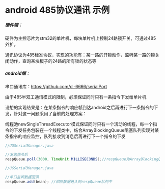 # android 485协议通讯 示例

##### 硬件端：

硬件为主控芯片为stm32的单片机，每块单片机上控制24路锁开关，可通过485外扩。

通讯协议为485标准协议，实现的功能有：某一路的开锁动作，监听某一路的锁关闭动作，查询某块板子的24路的所有锁的状态等

##### android端：

串口通讯库：https://github.com/cl-6666/serialPort

由于485半双工通讯模式的限制，必须保证同时只有一条指令下发给单片机

设想的实现结果是：在某条指令的响应帧到达android之后再进行下一条指令的下发，针对这一问题采用了当前的处理方案：

线程池newSingleThreadExecutor模式保证同时只有一个活动的线程，每一个指令的下发任务包装在一个线程类中，结合ArrayBlockingQueue阻塞队列实现对某条指令的响应监控，队列接收到消息后再进行下一个指令的下发

```java
//UGSerialManager.java

//发送指令后
respQueue.poll(3000, TimeUnit.MILLISECONDS);//respQueue为ArrayBlockingQueue 3s内respQueue内接收到响应消息则视为下发指令正常，没收到则视为异常
```



```java
//UGSerialManager.java

//串口监听数据回调
respQueue.add(bean); //相应数据进入到respQueue队列中
```

